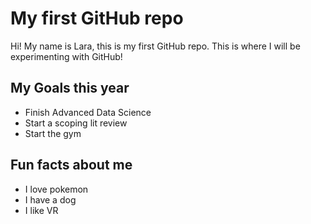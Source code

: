 # My first GitHub repo

Hi! My name is Lara, this is my first GitHub repo. This is where I will be experimenting with GitHub!

## My Goals this year
- Finish Advanced Data Science
- Start a scoping lit review
- Start the gym

## Fun facts about me
- I love pokemon
- I have a dog
- I like VR
